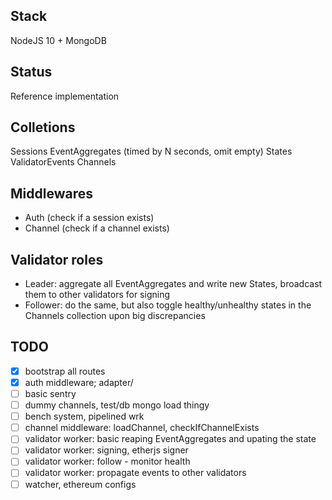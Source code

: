 ## Stack

NodeJS 10 + MongoDB

## Status

Reference implementation

## Colletions

Sessions
EventAggregates (timed by N seconds, omit empty)
States
ValidatorEvents
Channels

## Middlewares

* Auth (check if a session exists)
* Channel (check if a channel exists)

## Validator roles

* Leader: aggregate all EventAggregates and write new States, broadcast them to other validators for signing
* Follower: do the same, but also toggle healthy/unhealthy states in the Channels collection upon big discrepancies


## TODO

- [x] bootstrap all routes
- [x] auth middleware; adapter/
- [ ] basic sentry
- [ ] dummy channels, test/db mongo load thingy
- [ ] bench system, pipelined wrk
- [ ] channel middleware: loadChannel, checkIfChannelExists
- [ ] validator worker: basic reaping EventAggregates and upating the state
- [ ] validator worker: signing, etherjs signer
- [ ] validator worker: follow - monitor health
- [ ] validator worker: propagate events to other validators
- [ ] watcher, ethereum configs
